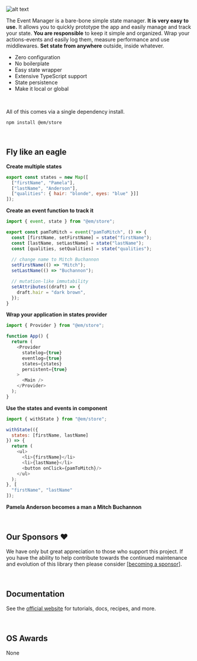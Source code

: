 ![alt text](https://raw.githubusercontent.com/nikolamar/em/master/.assets/emlogo-effects.png)

<p>The Event Manager is a bare-bone simple state manager. <strong>It is very easy to use.</strong> It allows you to quickly prototype the app and easily manage and track your state. <strong>You are responsible</strong> to keep it simple and organized. Wrap your actions-events and easily log them, measure performance and use middlewares. <strong>Set state from anywhere</strong> outside, inside whatever.</p>

<ul>
  <li>Zero configuration</li>
  <li>No boilerplate</li>
  <li>Easy state wrapper</li>
  <li>Extensive TypeScript support</li>
  <li>State persistence</li>
  <li>Make it local or global</li>
</ul>

<p>&nbsp;</p>

All of this comes via a single dependency install.

```
npm install @em/store
```

<p>&nbsp;</p>

## Fly like an eagle

**Create multiple states**

```javascript
export const states = new Map([
  ["firstName", "Pamela"],
  ["lastName", "Anderson"],
  ["qualities": { hair: "blonde", eyes: "blue" }]]
]);
```

**Create an event function to track it**

```javascript
import { event, state } from "@em/store";

export const pamToMitch = event("pamToMitch", () => {
  const [firstName, setFirstName] = state("firstName");
  const [lastName, setLastName] = state("lastName");
  const [qualities, setQualities] = state("qualities");
  
  // change name to Mitch Buchannon
  setFirstName(() => "Mitch");
  setLastName(() => "Buchannon");

  // mutation-like immutability
  setAttributes((draft) => {
    draft.hair = "dark brown",
  });
}
```

**Wrap your application in states provider**

```javascript
import { Provider } from "@em/store";

function App() {
  return (
    <Provider
      statelog={true}
      eventlog={true}
      states={states}
      persistent={true}
    >
      <Main />
    </Provider>
  );
}
```

**Use the states and events in component**

```javascript
import { withState } from "@em/store";

withState(({
  states: [firstName, lastName]
}) => {
  return (
    <ul>
      <li>{firstName}</li>
      <li>{lastName}</li>
      <button onClick={pamToMitch}/>
    </ul>
  );
}, [
  "firstName", "lastName"
]);
```

**Pamela Anderson becomes a man a Mitch Buchannon**

<p>&nbsp;</p>

## Our Sponsors ❤️

We have only but great appreciation to those who support this project. If you
have the ability to help contribute towards the continued maintenance and
evolution of this library then please consider
[[becoming a sponsor](https://github.com/nikolamar/em)].

<p>&nbsp;</p>

## Documentation

See the [official website](https://github.com/nikolamar/em) for tutorials, docs, recipes,
and more.

<p>&nbsp;</p>

## OS Awards

None
